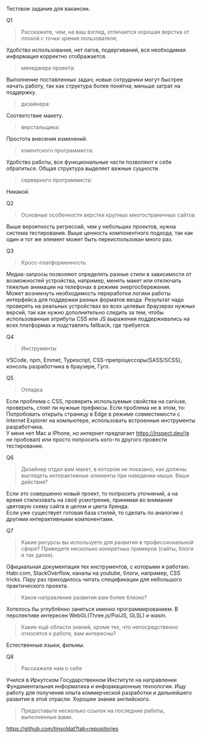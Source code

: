 Тестовое задание для вакансии.

Q1
>Расскажите, чем, на ваш взгляд, отличается хорошая верстка от плохой с точки зрения пользователя;

  Удобство использования, нет лагов, подергиваний, вся необходимая информация корректно отображается.
>  менеджера проекта:
>  
  Выполнение поставленных задач; новые сотрудники могут быстрее начать работу, так как структура более понятна; меньше затрат на поддержку.
>  дизайнера:

  Соответствие макету.
>  верстальщика:

Простота внесения изменений.
>  клиентского программиста:

Удобство работы, все функциональные части позволяют к себе обратиться. Общая структура выделяет важные сущности.
>  серверного программиста:

Никакой.

Q2
> Основные особенности верстки крупных многостраничных сайтов

Выше вероятность регрессий, чем у небольших проектов, нужна система тестирования. Выше ценность компонентного подхода, так как один и тот же элемент может быть переиспользован много раз.

Q3
> Кросс-платформенность

Медиа-запросы позволяют определять разные стили в зависимости от возможностей устройства, например, менять макет или отключать тяжелые анимации на телефонах в режиме энергосбережения.<br/>
Может возникнуть необходимость переработки логики работы интерфейса для поддержки разных форматов ввода. Результат надо проверять на реальных устройствах во всех целевых браузерах нужных версий, так как нужно дополнительно следить за тем, чтобы использованные атрибуты CSS или JS выражения поддерживались на всех платформах и подставлять fallback, где требуется.

Q4
> Инструменты

VSCode, npm, Emmet, Typescript, CSS-препроцессоры(SASS/SCSS), консоль разработчика в браузере, Гугл.

Q5
> Отладка

Если проблема с CSS, проверить используемые свойства на caniuse, проверить, стоят ли нужные префиксы.
Если проблема не в этом, то:<br/>
Попробовать открыть страницу в Edge в режиме совместимости с Internet Explorer на компьютере, использовать встроенные инструменты разработчика.<br/>
У меня нет Mac и IPhone, но интернет предлагает https://inspect.dev/(я не пробовал) или просто попросить кого-то другого провести тестирование.

Q6
> Дизайнер отдал вам макет, в котором не показано, как должны выглядеть
интерактивные элементы при наведении мыши. Ваши действия?

Если это совершенно новый проект, то попросить уточнений, а на время стилизовать на своё усмотрение, принимая во внимание цветовую схему сайта в целом и цвета бренда.<br/>
Если уже существует готовая база стилей, то сделать по аналогии с другими интерактивными компонентами.

Q7
>Какие ресурсы вы используете для развития в профессиональной сфере? Приведите
несколько конкретных примеров (сайты, блоги и так далее).

Официальная документация тех инструментов, с которыми я работаю. Habr.com, StackOverflow, каналы на youtube, блоги, например, CSS tricks. Пару раз приходилось читать спецификации для небольшого практического проекта.

> Какое направление развития вам более близко?

Хотелось бы углублённо заняться именно программированием. В перспективе интересен WebGL(Three.js/PixiJS, GLSL) и wasm.

> Какие ещё области знаний, кроме тех, что непосредственно относятся к работе, вам
интересны?

Естественные языки, фильмы.

Q8
>Расскажите нам о себе

Учился в Иркутском Государственном Институте на направлении Фундаментальная информатика и информационные технологии. Ищу работу для получения опыта коммерческой разработки и дальнейшего развития в этой отрасли.
Хорошее знание английского.

> Предоставьте несколько ссылок на последние работы,
выполненные вами.

https://github.com/tinsoldat?tab=repositories

